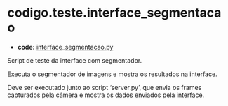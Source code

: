 <a id="codigo-teste-interface-segmentacao"></a>

# codigo.teste.interface_segmentacao

* **code:**
  [interface_segmentacao.py](../../../../codigo/teste/interface_segmentacao.py)

<a id="module-codigo.teste.interface_segmentacao"></a>

Script de teste da interface com segmentador.

Executa o segmentador de imagens e mostra os resultados na interface.

Deve ser executado junto ao script ‘server.py’, que envia os frames capturados pela câmera e
mostra os dados enviados pela interface.
